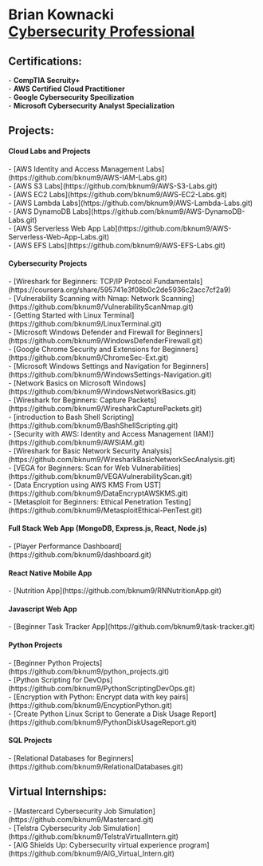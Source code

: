 <h1>Brian Kownacki<br/> <a href="https://www.linkedin.com/in/brian-kownacki-94980259/">Cybersecurity Professional</a></h1>

<h2>Certifications:</h2>
- <b>CompTIA Secruity+</b></br>
- <b>AWS Certified Cloud Practitioner</b></br>
- <b>Google Cybersecurity Specilization</b></br>
- <b>Microsoft Cybersecurity Analyst Specialization</b></br>

<h2>Projects:</h2>
<h4>Cloud Labs and Projects</h4>
 - [AWS Identity and Access Management Labs](https://github.com/bknum9/AWS-IAM-Labs.git)</br>
 - [AWS S3 Labs](https://github.com/bknum9/AWS-S3-Labs.git)</br>
 - [AWS EC2 Labs](https://github.com/bknum9/AWS-EC2-Labs.git)</br>
 - [AWS Lambda Labs](https://github.com/bknum9/AWS-Lambda-Labs.git)</br>
 - [AWS DynamoDB Labs](https://github.com/bknum9/AWS-DynamoDB-Labs.git)</br>
 - [AWS Serverless Web App Lab](https://github.com/bknum9/AWS-Serverless-Web-App-Labs.git)</br>
 - [AWS EFS Labs](https://github.com/bknum9/AWS-EFS-Labs.git)</br>
<h4>Cybersecurity Projects</h4>
  - [Wireshark for Beginners: TCP/IP Protocol Fundamentals](https://coursera.org/share/595741e3f08b0c2de5936c2acc7cf2a9)</br>
  - [Vulnerability Scanning with Nmap: Network Scanning](https://github.com/bknum9/VulnerabilityScanNmap.git)</br>
  - [Getting Started with Linux Terminal](https://github.com/bknum9/LinuxTerminal.git)</br>
  - [Microsoft Windows Defender and Firewall for Beginners](https://github.com/bknum9/WindowsDefenderFirewall.git)</br>
  - [Google Chrome Security and Extensions for Beginners](https://github.com/bknum9/ChromeSec-Ext.git)</br>
  - [Microsoft Windows Settings and Navigation for Beginners](https://github.com/bknum9/WindowsSettings-Navigation.git)</br>
  - [Network Basics on Microsoft Windows](https://github.com/bknum9/WindowsNetworkBasics.git)</br>
  - [Wireshark for Beginners: Capture Packets](https://github.com/bknum9/WiresharkCapturePackets.git)</br>
  - [introduction to Bash Shell Scripting](https://github.com/bknum9/BashShellScripting.git)</br>
  - [Security with AWS: Identity and Access Management (IAM)](https://github.com/bknum9/AWSIAM.git)</br>
  - [Wireshark for Basic Network Security Analysis](https://github.com/bknum9/WiresharkBasicNetworkSecAnalysis.git)</br>
  - [VEGA for Beginners: Scan for Web Vulnerabilities](https://github.com/bknum9/VEGAVulnerabilityScan.git)</br>
  - [Data Encryption using AWS KMS From UST](https://github.com/bknum9/DataEncryptAWSKMS.git)</br>
  - [Metasploit for Beginners: Ethical Penetration Testing](https://github.com/bknum9/MetasploitEthical-PenTest.git)</br>
<h4>Full Stack Web App (MongoDB, Express.js, React, Node.js)</h4>
  - [Player Performance Dashboard](https://github.com/bknum9/dashboard.git)</br>
<h4>React Native Mobile App</h4>
  - [Nutrition App](https://github.com/bknum9/RNNutritionApp.git)</br>
<h4>Javascript Web App</h4>
  - [Beginner Task Tracker App](https://github.com/bknum9/task-tracker.git)</br>
<h4>Python Projects</h4>
  - [Beginner Python Projects](https://github.com/bknum9/python_projects.git)</br>
  - [Python Scripting for DevOps](https://github.com/bknum9/PythonScriptingDevOps.git)</br>
  - [Encryption with Python: Encrypt data with key pairs](https://github.com/bknum9/EncyptionPython.git)</br>
  - [Create Python Linux Script to Generate a Disk Usage Report](https://github.com/bknum9/PythonDiskUsageReport.git)</br>
<h4>SQL Projects</h4>
  - [Relational Databases for Beginners](https://github.com/bknum9/RelationalDatabases.git)</br>
  <h2>Virtual Internships:</h2>
  - [Mastercard Cybersecurity Job Simulation](https://github.com/bknum9/Mastercard.git)</br>
  - [Telstra Cybersecurity Job Simulation](https://github.com/bknum9/TelstraVirtualIntern.git)</br>
  - [AIG Shields Up: Cybersecurity virtual experience program](https://github.com/bknum9/AIG_Virtual_Intern.git)</br>
    

